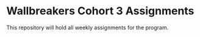 # Wallbreakers Cohort 3 Assignments

This repository will hold all weekly assignments for the program.
